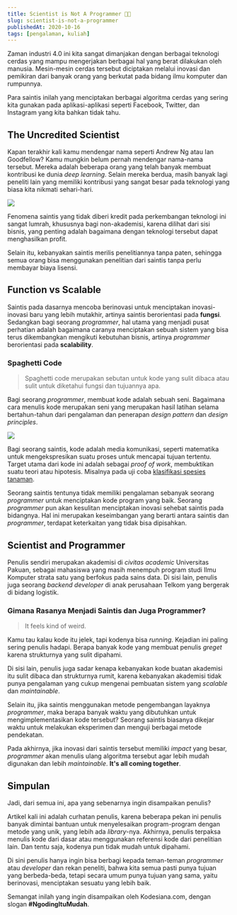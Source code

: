 ```yaml
---
title: Scientist is Not A Programmer 👨‍💻
slug: scientist-is-not-a-programmer
publishedAt: 2020-10-16
tags: [pengalaman, kuliah]
---
```


Zaman industri 4.0 ini kita sangat dimanjakan dengan berbagai teknologi cerdas
yang mampu mengerjakan berbagai hal yang berat dilakukan oleh manusia.
Mesin-mesin cerdas tersebut diciptakan melalui inovasi dan pemikiran dari banyak
orang yang berkutat pada bidang ilmu komputer dan rumpunnya.

Para saintis inilah yang menciptakan berbagai algoritma cerdas yang sering kita
gunakan pada aplikasi-aplikasi seperti Facebook, Twitter, dan Instagram yang
kita bahkan tidak tahu.

## The Uncredited Scientist

Kapan terakhir kali kamu mendengar nama seperti Andrew Ng atau Ian Goodfellow?
Kamu mungkin belum pernah mendengar nama-nama tersebut. Mereka adalah beberapa
orang yang telah banyak membuat kontribusi ke dunia _deep learning_. Selain
mereka berdua, masih banyak lagi peneliti lain yang memiliki kontribusi yang
sangat besar pada teknologi yang biasa kita nikmati sehari-hari.

![](https://source.unsplash.com/vGA1ei1yxos/1200x657)

Fenomena saintis yang tidak diberi kredit pada perkembangan teknologi ini sangat
lumrah, khususnya bagi non-akademisi, karena dilihat dari sisi bisnis, yang
penting adalah bagaimana dengan teknologi tersebut dapat menghasilkan profit.

Selain itu, kebanyakan saintis merilis penelitiannya tanpa paten, sehingga semua
orang bisa menggunakan penelitian dari saintis tanpa perlu membayar biaya
lisensi.

## Function vs Scalable

Saintis pada dasarnya mencoba berinovasi untuk menciptakan inovasi-inovasi baru
yang lebih mutakhir, artinya saintis berorientasi pada **fungsi**. Sedangkan
bagi seorang _programmer_, hal utama yang menjadi pusat perhatian adalah
bagaimana caranya menciptakan sebuah sistem yang bisa terus dikembangkan
mengikuti kebutuhan bisnis, artinya _programmer_ berorientasi pada
**scalability**.

### Spaghetti Code

> Spaghetti code merupakan sebutan untuk kode yang sulit dibaca atau sulit untuk
> diketahui fungsi dan tujuannya apa.

Bagi seorang _programmer_, membuat kode adalah sebuah seni. Bagaimana cara
menulis kode merupakan seni yang merupakan hasil latihan selama bertahun-tahun
dari pengalaman dan penerapan _design pattern_ dan _design principles_.

![](https://source.unsplash.com/cvBBO4PzWPg/1200x657)

Bagi seorang saintis, kode adalah media komunikasi, seperti matematika untuk
mengekspresikan suatu proses untuk mencapai tujuan tertentu. Target utama dari
kode ini adalah sebagai _proof of work_, membuktikan suatu teori atau hipotesis.
Misalnya pada uji coba [klasifikasi spesies
tanaman](https://kodesiana.com/post/klasifikasi-bunga-iris-menggunakan-knn-python/).

Seorang saintis tentunya tidak memiliki pengalaman sebanyak seorang _programmer_
untuk menciptakan kode program yang baik. Seorang _programmer_ pun akan
kesulitan menciptakan inovasi sehebat saintis pada bidangnya. Hal ini merupakan
keseimbangan yang berarti antara saintis dan _programmer_, terdapat keterkaitan
yang tidak bisa dipisahkan.

## Scientist and Programmer

Penulis sendiri merupakan akademisi di _civitas academic_ Universitas Pakuan,
sebagai mahasiswa yang masih menempuh program studi Ilmu Komputer strata satu
yang berfokus pada sains data. Di sisi lain, penulis juga seorang _backend
developer_ di anak perusahaan Telkom yang bergerak di bidang logistik.

### Gimana Rasanya Menjadi Saintis dan Juga Programmer?

> It feels kind of weird.

Kamu tau kalau kode itu jelek, tapi kodenya bisa _running_. Kejadian ini paling
sering penulis hadapi. Berapa banyak kode yang membuat penulis _greget_ karena
strukturnya yang sulit dipahami.

Di sisi lain, penulis juga sadar kenapa kebanyakan kode buatan akademisi itu
sulit dibaca dan strukturnya rumit, karena kebanyakan akademisi tidak punya
pengalaman yang cukup mengenai pembuatan sistem yang _scalable_ dan
_maintainable_.

Selain itu, jika saintis menggunakan metode pengembangan layaknya _programmer_,
maka berapa banyak waktu yang dibutuhkan untuk mengimplementasikan kode
tersebut? Seorang saintis biasanya dikejar waktu untuk melakukan eksperimen dan
menguji berbagai metode pendekatan.

Pada akhirnya, jika inovasi dari saintis tersebut memiliki _impact_ yang besar,
_programmer_ akan menulis ulang algoritma tersebut agar lebih mudah digunakan
dan lebih _maintainable_. **It's all coming together**.

## Simpulan

Jadi, dari semua ini, apa yang sebenarnya ingin disampaikan penulis?

Artikel kali ini adalah curhatan penulis, karena beberapa pekan ini penulis
banyak dimintai bantuan untuk menyelesaikan program-program dengan metode yang
unik, yang lebih ada _library_\-nya. Akhirnya, penulis terpaksa menulis kode
dari dasar atau menggunakan referensi kode dari penelitian lain. Dan tentu saja,
kodenya pun tidak mudah untuk dipahami.

Di sini penulis hanya ingin bisa berbagi kepada teman-teman _programmer_ atau
_developer_ dan rekan peneliti, bahwa kita semua pasti punya tujuan yang
berbeda-beda, tetapi secara umum punya tujuan yang sama, yaitu berinovasi,
menciptakan sesuatu yang lebih baik.

Semangat inilah yang ingin disampaikan oleh Kodesiana.com, dengan slogan
**#NgodingItuMudah**.

